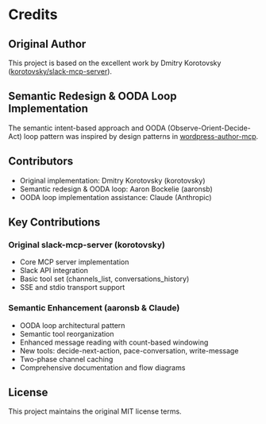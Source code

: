 # Credits

## Original Author

This project is based on the excellent work by Dmitry Korotovsky ([korotovsky/slack-mcp-server](https://github.com/korotovsky/slack-mcp-server)).

## Semantic Redesign & OODA Loop Implementation

The semantic intent-based approach and OODA (Observe-Orient-Decide-Act) loop pattern was inspired by design patterns in [wordpress-author-mcp](https://github.com/aaronsb/wordpress-author).

## Contributors

- Original implementation: Dmitry Korotovsky (korotovsky)
- Semantic redesign & OODA loop: Aaron Bockelie (aaronsb)
- OODA loop implementation assistance: Claude (Anthropic)

## Key Contributions

### Original slack-mcp-server (korotovsky)
- Core MCP server implementation
- Slack API integration
- Basic tool set (channels_list, conversations_history)
- SSE and stdio transport support

### Semantic Enhancement (aaronsb & Claude)
- OODA loop architectural pattern
- Semantic tool reorganization
- Enhanced message reading with count-based windowing
- New tools: decide-next-action, pace-conversation, write-message
- Two-phase channel caching
- Comprehensive documentation and flow diagrams

## License

This project maintains the original MIT license terms.